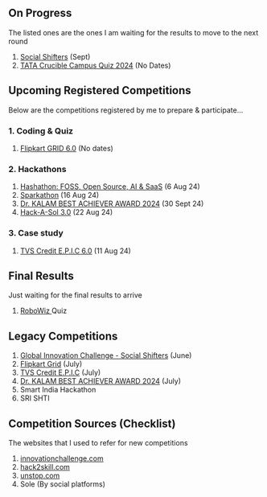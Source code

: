 ## On Progress
The listed ones are the ones I am waiting for the results to move to the next round
1. [Social Shifters](https://socialshifters.innovationchallenge.com/register) (Sept)
2. [TATA Crucible Campus Quiz 2024](https://unstop.com/quiz/tata-crucible-campus-quiz-2024-tata-crucible-990689) (No Dates)

## Upcoming Registered Competitions
Below are the competitions registered by me to prepare & participate...
### 1. Coding & Quiz
1. [Flipkart GRID 6.0](https://unstop.com/hackathons/flipkart-grid-60-information-security-challenge-flipkart-grid-60-flipkart-1024250) (No dates)

### 2. Hackathons
1. [Hashathon: FOSS, Open Source, AI & SaaS](https://unstop.com/hackathons/hashathon-foss-open-source-ai-saas-onehash-1100461) (6 Aug 24)
2. [Sparkathon](https://walmart.converge.tech/content/converge/en_in/sparkathon.html) (16 Aug 24)
3. [Dr. KALAM BEST ACHIEVER AWARD 2024](https://www.wyfonline.org/) (30 Sept 24)
4. [Hack-A-Sol 3.0](https://unstop.com/hackathons/hack-a-sol-30-2024-25-international-institute-of-information-technology-iiit-naya-raipur-1088596) (22 Aug 24)

### 3. Case study
1. [TVS Credit E.P.I.C 6.0](https://unstop.com/competitions/tvs-credit-epic-60-analytics-challenge-epic-season-6-tvs-credit-1067484) (11 Aug 24)

## Final Results
Just waiting for the final results to arrive
1. [RoboWiz ](https://unstop.com/quiz/robowiz-quiz-roboticio-1070368?rstatus=1)Quiz

## Legacy Competitions
1. [Global Innovation Challenge - Social Shifters](https://www.socialshifters.co/global-innovation-challenge/) (June)
2. [Flipkart Grid](https://unstop.com/all-opportunities?oppstatus=recent&searchTerm=grid) (July)
3. [TVS Credit E.P.I.C](https://unstop.com/competitions/tvs-credit-epic-60-it-challenge-epic-season-6-tvs-credit-1067496) (July)
4. [Dr. KALAM BEST ACHIEVER AWARD 2024](https://www.wyfonline.org/) (July)
5. Smart India Hackathon
6. SRI SHTI

## Competition Sources (Checklist)
The websites that I used to refer for new competitions

1. [innovationchallenge.com](https://innovationchallenge.com)
2. [hack2skill.com](https://hack2skill.com)
3. [unstop.com](https://unstop.com)
4. Sole (By social platforms)